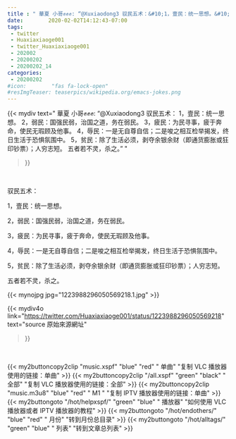 ```yaml
---
title : " 華夏 小哥✊️✊️✊️: “@Xuxiaodong3 驭民五术：&#10;1，壹民：统一思想。&#10;2，弱民：国强民弱，治国之道，务在弱民。&#10;3，疲民：为民寻事，疲于奔命，使民无瑕顾及他事。&#10;4，辱民：一是无自尊自信；二是唆之相互检举揭发，终日生活于恐惧氛围中。&#10;5，贫民：除了生活必须，剥夺余银余财（即通货膨胀或狂印钞票）；人穷志短。&#10;五者若不灵，杀之。”  "
date:        2020-02-02T14:12:43-07:00
tags:
 - twitter
 - Huaxiaxiaoge001
 - twitter_Huaxiaxiaoge001
 - 202002
 - 20200202
 - 20200202_14
categories:
 - 20200202
#icon:        "fas fa-lock-open"
#resImgTeaser: teaserpics/wikipedia.org/emacs-jokes.png
---
```


{{< mydiv text=" 華夏 小哥✊️✊️✊️: “@Xuxiaodong3 驭民五术：&#10;1，壹民：统一思想。&#10;2，弱民：国强民弱，治国之道，务在弱民。&#10;3，疲民：为民寻事，疲于奔命，使民无瑕顾及他事。&#10;4，辱民：一是无自尊自信；二是唆之相互检举揭发，终日生活于恐惧氛围中。&#10;5，贫民：除了生活必须，剥夺余银余财（即通货膨胀或狂印钞票）；人穷志短。&#10;五者若不灵，杀之。”  "
>}}
<br>

驭民五术：<br>

1，壹民：统一思想。<br>

2，弱民：国强民弱，治国之道，务在弱民。<br>

3，疲民：为民寻事，疲于奔命，使民无瑕顾及他事。<br>

4，辱民：一是无自尊自信；二是唆之相互检举揭发，终日生活于恐惧氛围中。<br>

5，贫民：除了生活必须，剥夺余银余财（即通货膨胀或狂印钞票）；人穷志短。<br>

五者若不灵，杀之。<br>


 {{< mynojpg jpg="1223988296050569218.1.jpg" >}}<br> 



{{< mydiv4o link="https://twitter.com/Huaxiaxiaoge001/status/1223988296050569218"
text="source 原始來源網址"
>}}


<br>



{{< my2buttoncopy2clip "music.xspf"        "blue"   "red"    " 单曲"  "复制 VLC 播放器使用的链接：单曲" >}} {{< my2buttoncopy2clip "/all.xspf"         "green"  "black"  " 全部"  "复制 VLC 播放器使用的链接：全部" >}} {{< my2buttoncopy2clip "music.m3u8"        "blue"   "red"    " M1 "    "复制 IPTV 播放器使用的链接：单曲" >}} {{< my2buttongoto      "/hot/helpxspf/"    "green"  "blue"   " 播放器" "如何使用 VLC 播放器或者 IPTV 播放器的教程" >}} {{< my2buttongoto      "/hot/endothers/"   "blue"   "red"    " 月份"   "转到月份总目录" >}} {{< my2buttongoto      "/hot/alltags/"     "green"  "blue"   " 列表"   "转到文章总列表" >}} 
